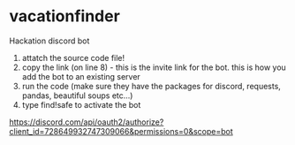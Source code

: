 # vacationfinder
Hackation discord bot
1) attatch the source code file!
2) copy the link (on line 8) - this is the invite link for the bot. this is how you add the bot to an existing server
3) run the code (make sure they have the packages for discord, requests, pandas, beautiful soups etc...)
4) type find!safe to activate the bot

https://discord.com/api/oauth2/authorize?client_id=728649932747309066&permissions=0&scope=bot
